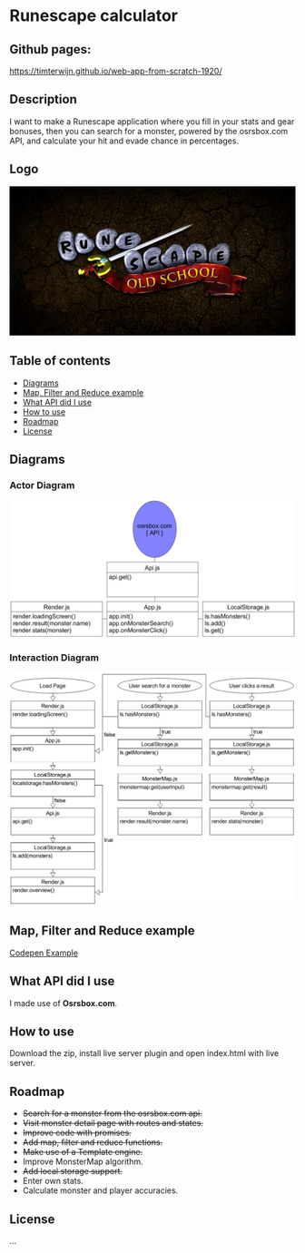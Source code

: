 # Runescape calculator

## Github pages:
https://timterwijn.github.io/web-app-from-scratch-1920/

## Description
I want to make a Runescape application where you fill in your stats and gear bonuses, then you can search for a monster, powered by the osrsbox.com API, and calculate your hit and evade chance in percentages.

## Logo
![Logo](/img/logo.jpg)

## Table of contents
* [Diagrams](#diagrams)
* [Map, Filter and Reduce example](#map,-filter-and-reduce-example)
* [What API did I use](#what-api-did-I-use)
* [How to use](#how-to-use)
* [Roadmap](#roadmap)
* [License](#license)

## Diagrams
### Actor Diagram
![ActorDiagram](/img/ActorDiagram.PNG)
### Interaction Diagram
![InteractionDiagram](/img/InteractionDiagram.PNG)

## Map, Filter and Reduce example
[Codepen Example](https://codepen.io/timterwijn/pen/QWbdYKW)

<!-- What external data source is featured in your project and what are its properties 🌠 -->
## What API did I use
I made use of **Osrsbox.com**.

## How to use
Download the zip, install live server plugin and open index.html with live server.

## Roadmap
* ~~Search for a monster from the osrsbox.com api.~~
* ~~Visit monster detail page with routes and states.~~
* ~~Improve code with promises.~~
* ~~Add map, filter and reduce functions.~~
* ~~Make use of a Template engine.~~
* Improve MonsterMap algorithm.
* ~~Add local storage support.~~
* Enter own stats.
* Calculate monster and player accuracies.

<!-- How about a license here? 📜 (or is it a licence?) 🤷 -->
## License
...

